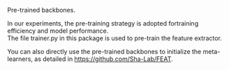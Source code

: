 Pre-trained backbones.

In our experiments,  the pre-training strategy is adopted fortraining efficiency and model performance.  
The file trainer.py in this package is used  to  pre-train the feature extractor.

You can also directly use the pre-trained backbones to initialize the meta-learners, as detailed in https://github.com/Sha-Lab/FEAT.